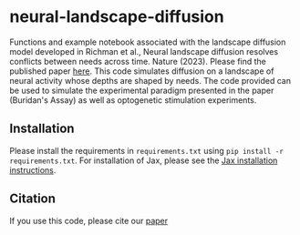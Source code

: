 # neural-landscape-diffusion

Functions and example notebook associated with the landscape diffusion model developed in Richman et al., Neural landscape diffusion resolves conflicts between needs across time. Nature (2023). Please find the published paper [here](https://www.nature.com/articles/s41586-023-06715-z). This code simulates diffusion on a landscape of neural activity whose depths are shaped by needs. The code provided can be used to simulate the experimental paradigm presented in the paper (Buridan's Assay) as well as optogenetic stimulation experiments.

## Installation

Please install the requirements in `requirements.txt` using `pip install -r requirements.txt`. For installation of Jax, please see the [Jax installation instructions](https://jax.readthedocs.io/en/latest/installation.html).

## Citation

If you use this code, please cite our [paper](https://www.nature.com/articles/s41586-023-06715-z)
